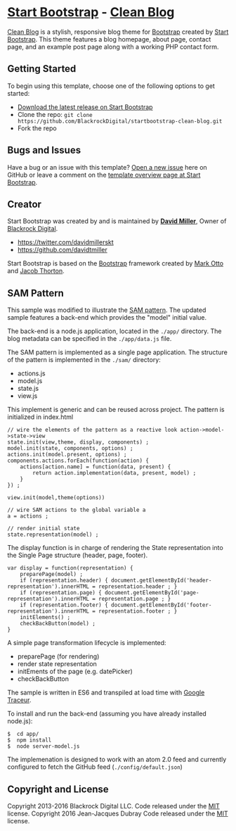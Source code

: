 # [Start Bootstrap](http://startbootstrap.com/) - [Clean Blog](http://startbootstrap.com/template-overviews/clean-blog/)

[Clean Blog](http://startbootstrap.com/template-overviews/clean-blog/) is a stylish, responsive blog theme for [Bootstrap](http://getbootstrap.com/) created by [Start Bootstrap](http://startbootstrap.com/). This theme features a blog homepage, about page, contact page, and an example post page along with a working PHP contact form.

## Getting Started

To begin using this template, choose one of the following options to get started:
* [Download the latest release on Start Bootstrap](http://startbootstrap.com/template-overviews/clean-blog/)
* Clone the repo: `git clone https://github.com/BlackrockDigital/startbootstrap-clean-blog.git`
* Fork the repo

## Bugs and Issues

Have a bug or an issue with this template? [Open a new issue](https://github.com/BlackrockDigital/startbootstrap-clean-blog/issues) here on GitHub or leave a comment on the [template overview page at Start Bootstrap](http://startbootstrap.com/template-overviews/clean-blog/).

## Creator

Start Bootstrap was created by and is maintained by **[David Miller](http://davidmiller.io/)**, Owner of [Blackrock Digital](http://blackrockdigital.io/).

* https://twitter.com/davidmillerskt
* https://github.com/davidtmiller

Start Bootstrap is based on the [Bootstrap](http://getbootstrap.com/) framework created by [Mark Otto](https://twitter.com/mdo) and [Jacob Thorton](https://twitter.com/fat).

## SAM Pattern

This sample was modified to illustrate the [SAM pattern](http://sam.js.org). The updated sample features a back-end which provides the "model" initial value.

The back-end is a node.js application, located in the `./app/` directory. The blog metadata can be specified in the `./app/data.js` file.

The SAM pattern is implemented as a single page application. The structure of the pattern is implemented in the `./sam/` directory:
- actions.js
- model.js
- state.js
- view.js
 
This implement is generic and can be reused across project. The pattern is initialized in index.html
```
// wire the elements of the pattern as a reactive look action->model->state->view
state.init(view,theme, display, components) ;
model.init(state, components, options) ;
actions.init(model.present, options) ;
components.actions.forEach(function(action) {
    actions[action.name] = function(data, present) {
        return action.implementation(data, present, model) ;
    }
}) ;

view.init(model,theme(options))

// wire SAM actions to the global variable a 
a = actions ;

// render initial state
state.representation(model) ;
``` 

The display function is in charge of rendering the State representation into the Single Page structure (header, page, footer).
```
var display = function(representation) {
    preparePage(model) ;
    if (representation.header) { document.getElementById('header-representation').innerHTML = representation.header ; }
    if (representation.page) { document.getElementById('page-representation').innerHTML = representation.page ; }
    if (representation.footer) { document.getElementById('footer-representation').innerHTML = representation.footer ; }
    initElements() ;
    checkBackButton(model) ;
}
```

A simple page transformation lifecycle is implemented:
- preparePage (for rendering)
- render state representation
- initEments of the page (e.g. datePicker)
- checkBackButton

The sample is written in ES6 and transpiled at load time with [Google Traceur](https://github.com/google/traceur-compiler).

To install and run the back-end (assuming you have already installed node.js):

```
$  cd app/
$  npm install
$  node server-model.js
```

The implemenation is designed to work with an atom 2.0 feed and currently configured to fetch the GitHub feed (`./config/default.json`)

## Copyright and License

Copyright 2013-2016 Blackrock Digital LLC. Code released under the [MIT](https://github.com/BlackrockDigital/startbootstrap-clean-blog/blob/gh-pages/LICENSE) license.
Copyright 2016 Jean-Jacques Dubray Code released under the [MIT](https://github.com/jdubray/startbootstrap-clean-blog/blob/master/LICENSE) license.